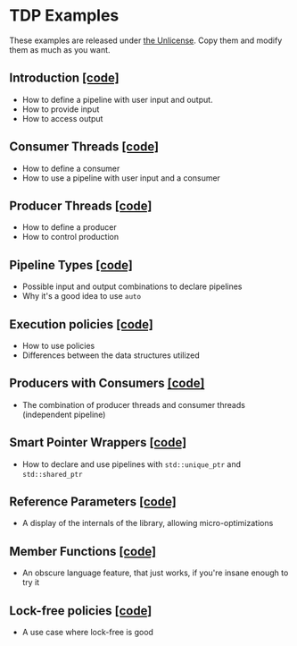 # TDP Examples

These examples are released under [the Unlicense](UNLICENSE.md). Copy them and modify them as much as you want.

## Introduction [\[code\]](00_introduction.cpp)

* How to define a pipeline with user input and output.
* How to provide input
* How to access output

## Consumer Threads [\[code\]](01_consumer_threads.cpp)

* How to define a consumer
* How to use a pipeline with user input and a consumer

## Producer Threads [\[code\]](02_producer_threads.cpp)

* How to define a producer
* How to control production

## Pipeline Types [\[code\]](03_pipeline_types.cpp)

* Possible input and output combinations to declare pipelines
* Why it's a good idea to use `auto`

## Execution policies [\[code\]](04_execution_policies.cpp)

* How to use policies
* Differences between the data structures utilized

## Producers with Consumers [\[code\]](05_producers_with_consumers.cpp)

* The combination of producer threads and consumer threads (independent pipeline)

## Smart Pointer Wrappers [\[code\]](06_smart_pointer_wrappers.cpp)

* How to declare and use pipelines with `std::unique_ptr` and `std::shared_ptr`

## Reference Parameters [\[code\]](07_reference_parameters.cpp)

* A display of the internals of the library, allowing micro-optimizations

## Member Functions [\[code\]](08_member_functions.cpp)

* An obscure language feature, that just works, if you're insane enough to try it

## Lock-free policies [\[code\]](09_lock_free_policies.cpp)

* A use case where lock-free is good